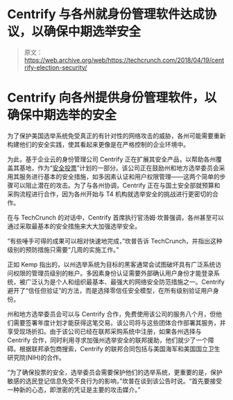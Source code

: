 # Centrify 与各州就身份管理软件达成协议，以确保中期选举安全 

> 原文：<https://web.archive.org/web/https://techcrunch.com/2018/04/19/centrify-election-security/>

# Centrify 向各州提供身份管理软件，以确保中期选举的安全

为了保护美国选举系统免受真正的有针对性的网络攻击的威胁，各州可能需要重新构建他们的安全实践，使其看起来更像是在严格控制的企业环境中。

为此，基于企业云的身份管理公司 Centrify 正在扩展其安全产品，以帮助各州覆盖其基地，作为“[安全投票](https://web.archive.org/web/20230124042319/https://www.centrify.com/securethevote/)”计划的一部分。该公司正在鼓励州和地方选举委员会采用其服务进行基本的安全措施，如多因素认证和用户权限管理——这两个简单的步骤可以阻止潜在的攻击。为了与各州协调，Centrify 正在与国土安全部就预算和采购流程进行合作，因为各州开始与 T4 机构就选举安全的挑战进行更密切的合作。

在与 TechCrunch 的对话中，Centrify 首席执行官汤姆·坎普强调，各州甚至可以通过采取最基本的安全措施来大大加强选举安全。

“有些唾手可得的成果可以相对快速地完成，”坎普告诉 TechCrunch，并指出这种级别的预防措施只需要“几周的实施工作。”

正如 Kemp 指出的，以州选举系统为目标的黑客通常会试图破坏具有广泛系统访问权限的管理员级别的帐户。多因素身份认证需要外部确认用户身份才能登录系统，被广泛认为是个人和组织最基本、最强大的网络安全防范措施之一。Centrify 避开了“信任但验证”的方法，而是选择零信任安全模型，在所有级别验证用户身份。

州和地方选举委员会可以与 Centrify 合作，免费使用该公司的服务八个月，但他们需要签署年度计划才能获得这笔交易。该公司将与这些团体合作部署其服务，并享受现场折扣。由于该公司已经在联邦采购系统中注册，如果各州选择与 Centrify 合作，同时利用寻求加强州选举安全的联邦援助，他们就少了一个障碍。根据联邦承包商搜索，Centrify 的联邦合同包括与美国海军和美国国立卫生研究院(NIH)的合作。

“为了确保投票的安全，选举委员会需要保护他们的选举系统，更重要的是，保护敏感的选民登记信息免受不良行为的影响，”坎普在谈到该公告时说。“首先要接受一种新的心态，即泄密的凭证是主要的攻击媒介。”